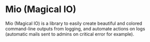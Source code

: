 # Mio (Magical IO)

Mio (Magical IO) is a library to easily create beautiful and colored command-line outputs from logging, and automate actions on logs (automatic mails sent to admins on critical error for example).
